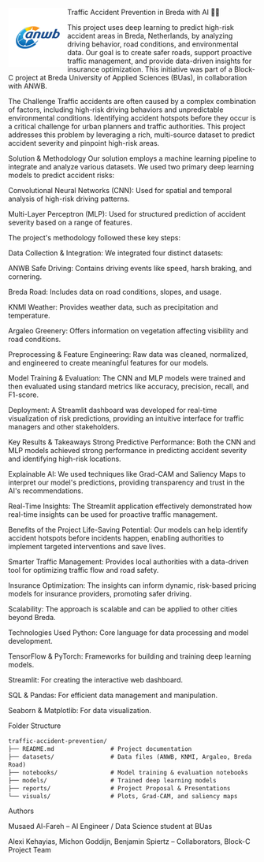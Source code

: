 Traffic Accident Prevention in Breda with AI 🚗✨
<img align="left" src=https://github.com/MusaedMusaedSadeqMusaedAl-Fareh225739/AI-DataScience-Portfolio/blob/main/projects/ANWB/anwb_logo.png alt="ANWB Logo" width="120"/>

This project uses deep learning to predict high-risk accident areas in Breda, Netherlands, by analyzing driving behavior, road conditions, and environmental data. Our goal is to create safer roads, support proactive traffic management, and provide data-driven insights for insurance optimization. This initiative was part of a Block-C project at Breda University of Applied Sciences (BUas), in collaboration with ANWB.

The Challenge
Traffic accidents are often caused by a complex combination of factors, including high-risk driving behaviors and unpredictable environmental conditions. Identifying accident hotspots before they occur is a critical challenge for urban planners and traffic authorities. This project addresses this problem by leveraging a rich, multi-source dataset to predict accident severity and pinpoint high-risk areas.

Solution & Methodology
Our solution employs a machine learning pipeline to integrate and analyze various datasets. We used two primary deep learning models to predict accident risks:

Convolutional Neural Networks (CNN): Used for spatial and temporal analysis of high-risk driving patterns.

Multi-Layer Perceptron (MLP): Used for structured prediction of accident severity based on a range of features.

The project's methodology followed these key steps:

Data Collection & Integration: We integrated four distinct datasets:

ANWB Safe Driving: Contains driving events like speed, harsh braking, and cornering.

Breda Road: Includes data on road conditions, slopes, and usage.

KNMI Weather: Provides weather data, such as precipitation and temperature.

Argaleo Greenery: Offers information on vegetation affecting visibility and road conditions.

Preprocessing & Feature Engineering: Raw data was cleaned, normalized, and engineered to create meaningful features for our models.

Model Training & Evaluation: The CNN and MLP models were trained and then evaluated using standard metrics like accuracy, precision, recall, and F1-score.

Deployment: A Streamlit dashboard was developed for real-time visualization of risk predictions, providing an intuitive interface for traffic managers and other stakeholders.

Key Results & Takeaways
Strong Predictive Performance: Both the CNN and MLP models achieved strong performance in predicting accident severity and identifying high-risk locations.

Explainable AI: We used techniques like Grad-CAM and Saliency Maps to interpret our model's predictions, providing transparency and trust in the AI's recommendations.

Real-Time Insights: The Streamlit application effectively demonstrated how real-time insights can be used for proactive traffic management.

Benefits of the Project
Life-Saving Potential: Our models can help identify accident hotspots before incidents happen, enabling authorities to implement targeted interventions and save lives.

Smarter Traffic Management: Provides local authorities with a data-driven tool for optimizing traffic flow and road safety.

Insurance Optimization: The insights can inform dynamic, risk-based pricing models for insurance providers, promoting safer driving.

Scalability: The approach is scalable and can be applied to other cities beyond Breda.

Technologies Used
Python: Core language for data processing and model development.

TensorFlow & PyTorch: Frameworks for building and training deep learning models.

Streamlit: For creating the interactive web dashboard.

SQL & Pandas: For efficient data management and manipulation.

Seaborn & Matplotlib: For data visualization.


Folder Structure
```
traffic-accident-prevention/
├── README.md                # Project documentation
├── datasets/                # Data files (ANWB, KNMI, Argaleo, Breda Road)
├── notebooks/               # Model training & evaluation notebooks
├── models/                  # Trained deep learning models
├── reports/                 # Project Proposal & Presentations
└── visuals/                 # Plots, Grad-CAM, and saliency maps
````
Authors

Musaed Al-Fareh – AI Engineer / Data Science student at BUas

Alexi Kehayias, Michon Goddijn, Benjamin Spiertz – Collaborators, Block-C Project Team
